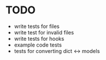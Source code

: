 
# TODO

- write tests for files
- write test for invalid files
- write tests for hooks
- example code tests
- tests for converting dict <-> models

